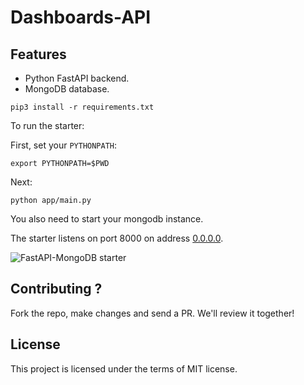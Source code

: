 # Dashboards-API



## Features

+ Python FastAPI backend.
+ MongoDB database.


```console
pip3 install -r requirements.txt
```

To run the starter:

First, set your `PYTHONPATH`:

```console
export PYTHONPATH=$PWD
```

Next:

```console
python app/main.py
```

You also need to start your mongodb instance.

The starter listens on port 8000 on address [0.0.0.0](0.0.0.0:8080). 

![FastAPI-MongoDB starter]()


## Contributing ?

Fork the repo, make changes and send a PR. We'll review it together!

## License

This project is licensed under the terms of MIT license.
